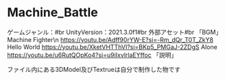 # Machine_Battle
ゲームジャンル：#br
UnityVersion：2021.3.0f1#br
外部アセット#br
「BGM」
Machine Fighter\n
https://youtu.be/Adff90rYW-E?si=-Rm_dQr_T0T_ZkY8
Hello World
https://youtu.be/XketVHTThVI?si=BKp5_PMGaJ-2ZDgS
Alone
https://youtu.be/u6RutQOpKo4?si=u9iIxvlrlaEYffoc
「説明」

ファイル内にある3DModel及びTextrueは自分で制作した物です
